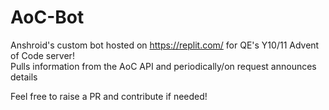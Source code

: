 # AoC-Bot
Anshroid's custom bot hosted on https://replit.com/ for QE's Y10/11 Advent of Code server!  
Pulls information from the AoC API and periodically/on request announces details

Feel free to raise a PR and contribute if needed!

